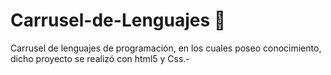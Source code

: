 # Carrusel-de-Lenguajes 🎠
Carrusel de lenguajes de programación, en los cuales poseo conocimiento, dicho proyecto se realizó con html5 y Css.-
